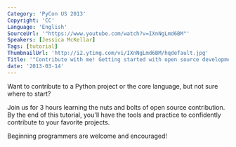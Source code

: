 ```yaml
---
Category: 'PyCon US 2013'
Copyright: 'CC'
Language: 'English'
SourceUrl: '"https://www.youtube.com/watch?v=IXnNgLmd6BM"'
Speakers: [Jessica McKellar]
Tags: [tutorial]
ThumbnailUrl: 'http://i2.ytimg.com/vi/IXnNgLmd6BM/hqdefault.jpg'
Title: '"Contribute with me! Getting started with open source development "'
date: '2013-03-14'
---
```

Want to contribute to a Python project or the core language, but not sure where to start?

Join us for 3 hours learning the nuts and bolts of open source contribution. By the end of this tutorial, you'll have the tools and practice to confidently contribute to your favorite projects.

Beginning programmers are welcome and encouraged!